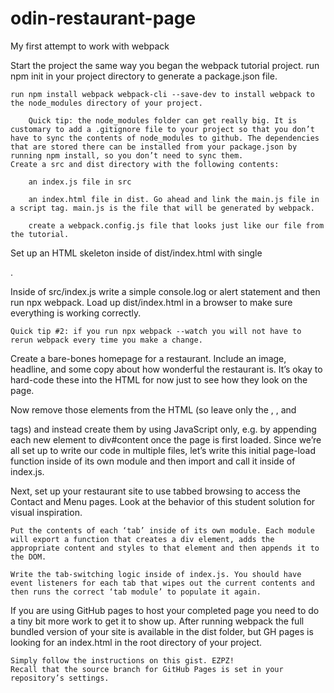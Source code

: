 # odin-restaurant-page
My first attempt to work with webpack


Start the project the same way you began the webpack tutorial project.
    run npm init in your project directory to generate a package.json file.

    run npm install webpack webpack-cli --save-dev to install webpack to the node_modules directory of your project.

        Quick tip: the node_modules folder can get really big. It is customary to add a .gitignore file to your project so that you don’t have to sync the contents of node_modules to github. The dependencies that are stored there can be installed from your package.json by running npm install, so you don’t need to sync them.
    Create a src and dist directory with the following contents:

        an index.js file in src

        an index.html file in dist. Go ahead and link the main.js file in a script tag. main.js is the file that will be generated by webpack.

        create a webpack.config.js file that looks just like our file from the tutorial.

Set up an HTML skeleton inside of dist/index.html with single <div id="content">.

Inside of src/index.js write a simple console.log or alert statement and then run npx webpack. Load up dist/index.html in a browser to make sure everything is working correctly.

    Quick tip #2: if you run npx webpack --watch you will not have to rerun webpack every time you make a change.
Create a bare-bones homepage for a restaurant. Include an image, headline, and some copy about how wonderful the restaurant is. It’s okay to hard-code these into the HTML for now just to see how they look on the page.

Now remove those elements from the HTML (so leave only the <html>, <body>, and <div id="content"> tags) and instead create them by using JavaScript only, e.g. by appending each new element to div#content once the page is first loaded. Since we’re all set up to write our code in multiple files, let’s write this initial page-load function inside of its own module and then import and call it inside of index.js.

Next, set up your restaurant site to use tabbed browsing to access the Contact and Menu pages. Look at the behavior of this student solution for visual inspiration.

    Put the contents of each ‘tab’ inside of its own module. Each module will export a function that creates a div element, adds the appropriate content and styles to that element and then appends it to the DOM.

    Write the tab-switching logic inside of index.js. You should have event listeners for each tab that wipes out the current contents and then runs the correct ‘tab module’ to populate it again.

If you are using GitHub pages to host your completed page you need to do a tiny bit more work to get it to show up. After running webpack the full bundled version of your site is available in the dist folder, but GH pages is looking for an index.html in the root directory of your project.

    Simply follow the instructions on this gist. EZPZ!
    Recall that the source branch for GitHub Pages is set in your repository’s settings.